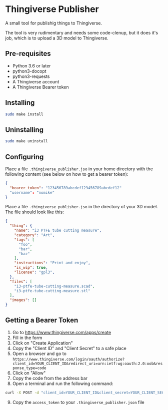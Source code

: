 # Thingiverse Publisher

A small tool for publishig things to Thingiverse.

The tool is very rudimentary and needs some code-clenup, but it does it's job, which is to upload a 3D model to Thingiverse.

## Pre-requisites

- Python 3.6 or later
- python3-docopt
- python3-requests
- A Thingiverse account
- A Thingiverse Bearer token

## Installing

```bash
sudo make install
```

## Uninstalling
    
```bash 
sudo make uninstall
```

## Configuring

Place a file `.thingiverse_publisher.jso` in your home directory with the following content (see below on how to get a bearer token):

```json
{
  "bearer_token": "123456789abcdef123456789abcdef12"
  "username": "nomike"
}
```

Place a file `.thingiverse_publisher.jso` in the directory of your 3D model. The file should look like this:

```json
{
  "thing": {
    "name": "i3 PTFE tube cutting measure",
    "category": "Art",
    "tags": [
      "foo",
      "bar",
      "baz"
    ],
    "instructions": "Print and enjoy",
    "is_wip": true,
    "license": "gpl3",
  },
  "files": [
    "i3-ptfe-tube-cutting-measure.scad",
    "i3-ptfe-tube-cutting-measure.stl"
  ],
  "images": []
}
```

## Getting a Bearer Token

1. Go to https://www.thingiverse.com/apps/create
2. Fill in the form
3. Click on "Create Application"
4. Copy the "Client ID" and "Client Secret" to a safe place
5. Open a browser and go to `https://www.thingiverse.com/login/oauth/authorize?client_id=YOUR_CLIENT_ID&redirect_uri=urn:ietf:wg:oauth:2.0:oob&response_type=code`
6. Click on "Allow"
7. Copy the code from the address bar
8. Open a terminal and run the following command:

```bash
curl -X POST -d "client_id=YOUR_CLIENT_ID&client_secret=YOUR_CLIENT_SECRET&code=YOUR_CODE&grant_type=authorization_code" https://www.thingiverse.com/login/oauth/access_token
```

9. Copy the `access_token` to your `.thingiverse_publisher.json` file
